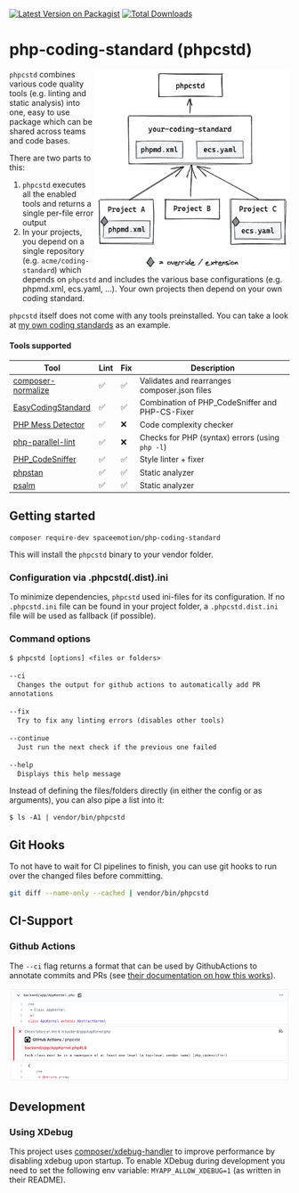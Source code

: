 [![Latest Version on Packagist](https://img.shields.io/packagist/v/spaceemotion/php-coding-standard.svg?style=flat-square)](https://packagist.org/packages/spaceemotion/php-coding-standard) 
[![Total Downloads](https://img.shields.io/packagist/dt/spaceemotion/php-coding-standard.svg?style=flat-square)](https://packagist.org/packages/spaceemotion/php-coding-standard)

# php-coding-standard (phpcstd)

<img src="./img/project-workflow.png" alt="diagram of the project workflow" width="350" align="right">

`phpcstd` combines various code quality tools (e.g. linting and static analysis)
into one, easy to use package which can be shared across teams and code bases.

There are two parts to this:
1. `phpcstd` executes all the enabled tools and returns a single per-file error output
2. In your projects, you depend on a single repository (e.g. `acme/coding-standard`) 
   which depends on `phpcstd` and includes the various base configurations 
   (e.g. phpmd.xml, ecs.yaml, ...). Your own projects then depend on your own coding standard.

`phpcstd` itself does not come with any tools preinstalled. 
You can take a look at [my own coding standards](https://github.com/spaceemotion/my-php-coding-standard) as an example.

#### Tools supported
Tool | Lint | Fix | Description
-----|------|-----|------------
[composer-normalize](https://github.com/ergebnis/composer-normalize) | ✅ | ✅ | Validates and rearranges composer.json files
[EasyCodingStandard](https://github.com/symplify/easy-coding-standard) | ✅ | ✅ | Combination of PHP_CodeSniffer and PHP-CS-Fixer
[PHP Mess Detector](https://github.com/phpmd/phpmd) | ✅ | ❌ | Code complexity checker
[php-parallel-lint](https://github.com/php-parallel-lint/php-parallel-lint) | ✅ | ❌ | Checks for PHP (syntax) errors (using `php -l`)
[PHP_CodeSniffer](https://github.com/squizlabs/PHP_CodeSniffer) | ✅ | ✅ | Style linter + fixer
[phpstan](https://github.com/phpstan/phpstan) | ✅ | ✅ | Static analyzer
[psalm](https://github.com/vimeo/psalm) | ✅ | ✅ | Static analyzer

## Getting started
```
composer require-dev spaceemotion/php-coding-standard
```

This will install the `phpcstd` binary to your vendor folder.

### Configuration via .phpcstd(.dist).ini
To minimize dependencies, `phpcstd` used ini-files for its configuration. If no `.phpcstd.ini` file can be found in your project folder, a `.phpcstd.dist.ini` file will be used as fallback (if possible).

### Command options
```
$ phpcstd [options] <files or folders>

--ci
  Changes the output for github actions to automatically add PR annotations

--fix
  Try to fix any linting errors (disables other tools)

--continue
  Just run the next check if the previous one failed

--help
  Displays this help message
```

Instead of defining the files/folders directly (in either the config or as arguments), you can also pipe a list into it:
```
$ ls -A1 | vendor/bin/phpcstd
```

## Git Hooks
To not have to wait for CI pipelines to finish, you can use git hooks to run over the changed files before committing.

```sh
git diff --name-only --cached | vendor/bin/phpcstd
```

## CI-Support
### Github Actions
The `--ci` flag returns a format that can be used by GithubActions to annotate commits and PRs
(see [their documentation on how this works](https://github.com/actions/toolkit/blob/master/docs/commands.md#problem-matchers)).

![example file change with an error](./img/github-annotation.png)

## Development
### Using XDebug
This project uses [composer/xdebug-handler](https://github.com/composer/xdebug-handler) to improve performance
by disabling xdebug upon startup. To enable XDebug during development you need to set the following env variable:
`MYAPP_ALLOW_XDEBUG=1` (as written in their README).
